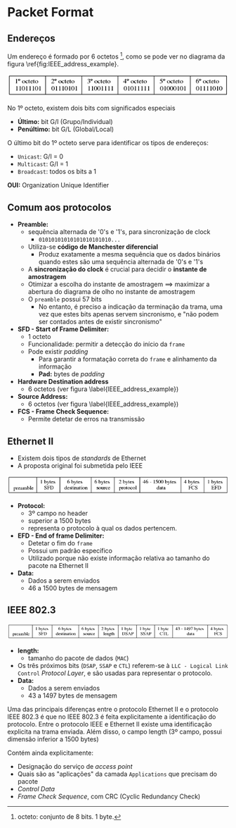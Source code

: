 # Packet Format
## Endereços
Um endereço é formado por 6 octetos [^1], como se pode ver no diagrama da figura \ref{fig:IEEE_address_example}.

![Exemplo de um endereço segundo o protocolo IEEE \label{fig:IEEE_address_example}](../pictures/ieee_address.png)

No 1º octeto, existem dois bits com significados especiais

- **Último:** bit G/I (Grupo/Individual)
- **Penúltimo:** bit G/L (Global/Local)

O último bit do 1º octeto serve para identificar os tipos de endereços:

- `Unicast`: G/I = 0
- `Multicast`: G/I = 1
- `Broadcast`: todos os bits a 1


**OUI:** Organization Unique Identifier

[^1]: octeto: conjunto de 8 bits. 1 byte.


## Comum aos protocolos
- **Preamble:** 
	- sequência alternada de '0's e '1's, para sincronização de clock
		- `01010101010101010101010...`
	- Utiliza-se **código de Manchester diferencial**
		- Produz exatamente a mesma sequência que os dados binários quando estes são uma sequência alternada de '0's e '1's
	- A **sincronização do clock** é crucial para decidir o **instante de amostragem**
	- Otimizar a escolha do instante de amostragem $\implies$ maximizar a abertura do diagrama de olho no instante de amostragem
	- O `preamble` possui 57 bits
		- No entanto, é preciso a indicação da terminação da trama, uma vez que estes bits apenas servem sincronismo, e "não podem ser contados antes de existir sincronismo"
- **SFD - Start of Frame Delimiter:** 
	- 1 octeto
	- Funcionalidade: permitir a detecção do início da `frame`
	- Pode existir _padding_
		- Para garantir a formatação correta do `frame` e alinhamento da informação
		- **Pad:** bytes de _padding_ 
- **Hardware Destination address**
	- 6 octetos (ver figura \label{IEEE_address_example})
- **Source Address:**
	- 6 octetos (ver figura \label{IEEE_address_example})
- **FCS - Frame Check Sequence:**
	- Permite detetar de erros na transmissão


## Ethernet II
- Existem dois tipos de _standards_ de Ethernet
- A proposta  original foi submetida pelo IEEE

![Estrutura de um pacote de Ethernet](../pictures/ethernet_II.png)

- **Protocol:**
	- 3º campo no header 
	- superior a 1500 bytes 
	- representa o protocolo à qual os dados pertencem.
- **EFD - End of frame Delimiter:** 
	- Detetar o fim do `frame`
	- Possui um padrão específico
	- Utilizado porque não existe informação relativa ao tamanho do pacote na Ethernet II
- **Data:**
	- Dados a serem enviados
	- 46 a 1500 bytes de mensagem

## IEEE 802.3
![Estrutura de um pacote de IEEE 802.3](../pictures/ieee_802_3.png)

- **length:**
	- tamanho do pacote de dados (`MAC`)
- Os três próximos bits (`DSAP`, `SSAP` e `CTL`) referem-se à `LLC - Logical Link Control` _Protocol Layer_, e são usadas para representar o protocolo.
- **Data:**
	- Dados a serem enviados
	- 43 a 1497 bytes de mensagem



Uma das principais diferenças entre o protocolo Ethernet II e o protocolo IEEE 802.3 é que no IEEE 802.3 é feita explicitamente a identificação do protocolo. Entre o protocolo IEEE e Ethernet II existe uma identificação explicita na trama enviada. Além disso, o campo length (3º campo, possui dimensão inferior a 1500 bytes)

Contém ainda explicitamente:

- Designação do serviço de _access point_
- Quais são as "aplicações" da camada `Applications` que precisam do pacote
- _Control Data_
- _Frame Check Sequence_, com CRC (Cyclic Redundancy Check)

